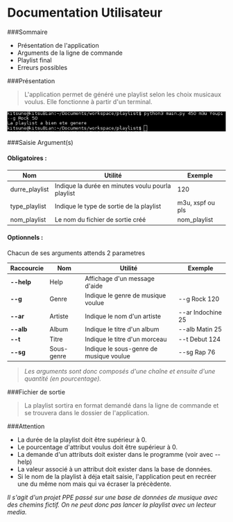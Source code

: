 Documentation Utilisateur
=========================

###Sommaire

* Présentation de l'application
* Arguments de la ligne de commande
* Playlist final
* Erreurs possibles

###Présentation
> L'application permet de généré une playlist selon les choix musicaux voulus. Elle fonctionne à partir d'un terminal.

![GitHub Logo](https://raw.githubusercontent.com/StephBlondeau/Generateur_Playlist/documentation/docs/docs/img/playlist_1.png)


###Saisie Argument(s)
>
#### Obligatoires :
| Nom           |  Utilité    | Exemple   |
| ------------- |-------------| ----------|
| durre_playlist| Indique la durée en minutes voulu pourla playlist | 120|
| type_playlist | Indique le type de sortie de la playlist |m3u, xspf ou pls|
| nom_playlist  | Le nom du fichier de sortie créé |nom_playlist|

#### Optionnels :
Chacun de ses arguments attends 2 parametres 

| Raccourcie    |  Nom   | Utilité | Exemple   |
| ------------- |--------|---------| ----------|
| __--help__ | Help | Affichage d'un message d'aide||
| __--g__    | Genre | Indique le genre de musique voulue | --g Rock 120 |
| __--ar__    | Artiste | Indique le nom d'un artiste | --ar Indochine 25 |
| __--alb__  | Album | Indique le titre d'un album | --alb Matin 25 |
| __--t__    | Titre | Indique le titre d'un morceau | --t Debut 124 |
| __--sg__   | Sous-genre | Indique le sous-genre de musique voulue | --sg Rap 76 |

>*Les arguments sont donc composés d'une chaîne et ensuite d'une quantité (en pourcentage).*

###Fichier de sortie
> La playlist sortira en format demandé dans la ligne de commande et se trouvera dans le dossier de l'application.

###Attention

> 
* La durée de la playlist doit être supérieur à 0.
* Le pourcentage d'attribut voulus doit être supérieur à 0.
* La demande d'un attributs doit exister dans le programme (voir avec --help)
* La valeur associé à un attribut doit exister dans la base de données.
* Si le nom de la playlist à déja etait saisie, l'application peut en recréer une du même nom mais qui va écraser la précèdente.

*Il s'agit d'un projet PPE passé sur une base de données de musique avec des chemins fictif. On ne peut donc pas lancer la playlist avec un lecteur media.*
